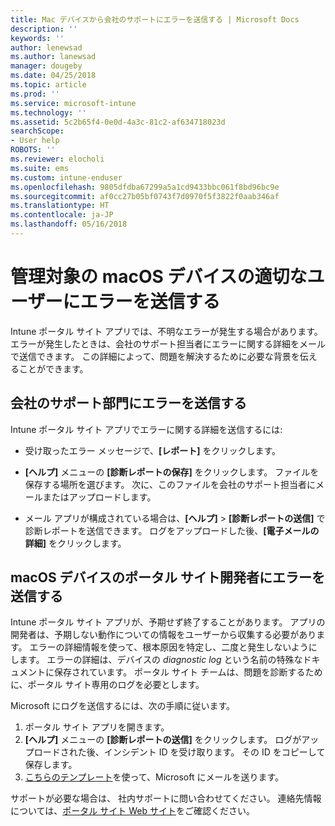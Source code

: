 ```yaml
---
title: Mac デバイスから会社のサポートにエラーを送信する | Microsoft Docs
description: ''
keywords: ''
author: lenewsad
ms.author: lanewsad
manager: dougeby
ms.date: 04/25/2018
ms.topic: article
ms.prod: ''
ms.service: microsoft-intune
ms.technology: ''
ms.assetid: 5c2b65f4-0e0d-4a3c-81c2-af634718023d
searchScope:
- User help
ROBOTS: ''
ms.reviewer: elocholi
ms.suite: ems
ms.custom: intune-enduser
ms.openlocfilehash: 9805dfdba67299a5a1cd9433bbc061f8bd96bc9e
ms.sourcegitcommit: af0cc27b05bf0743f7d0970f5f3822f0aab346af
ms.translationtype: HT
ms.contentlocale: ja-JP
ms.lasthandoff: 05/16/2018
---
```

# <a name="submit-errors-to-the-right-people-for-your-managed-macos-device"></a>管理対象の macOS デバイスの適切なユーザーにエラーを送信する

Intune ポータル サイト アプリでは、不明なエラーが発生する場合があります。 エラーが発生したときは、会社のサポート担当者にエラーに関する詳細をメールで送信できます。 この詳細によって、問題を解決するために必要な背景を伝えることができます。

## <a name="send-errors-to-your-company-support"></a>会社のサポート部門にエラーを送信する

Intune ポータル サイト アプリでエラーに関する詳細を送信するには:

-   受け取ったエラー メッセージで、**[レポート]** をクリックします。

-   **[ヘルプ]** メニューの **[診断レポートの保存]** をクリックします。 ファイルを保存する場所を選びます。 次に、このファイルを会社のサポート担当者にメールまたはアップロードします。

-   メール アプリが構成されている場合は、**[ヘルプ]** > **[診断レポートの送信]** で診断レポートを送信できます。 ログをアップロードした後、**[電子メールの詳細]** をクリックします。

## <a name="send-errors-to-the-company-portal-developers-for-macos-devices"></a>macOS デバイスのポータル サイト開発者にエラーを送信する

Intune ポータル サイト アプリが、予期せず終了することがあります。 アプリの開発者は、予期しない動作についての情報をユーザーから収集する必要があります。 エラーの詳細情報を使って、根本原因を特定し、二度と発生しないようにします。 エラーの詳細は、デバイスの _diagnostic log_ という名前の特殊なドキュメントに保存されています。 ポータル サイト チームは、問題を診断するために、ポータル サイト専用のログを必要とします。

Microsoft にログを送信するには、次の手順に従います。

1.  ポータル サイト アプリを開きます。
2.  **[ヘルプ]** メニューの **[診断レポートの送信]** をクリックします。  ログがアップロードされた後、インシデント ID を受け取ります。 その ID をコピーして保存します。
3.  <a href="mailto:IntuneCPiOSfeedback@microsoft.com?subject=My Company Portal App Closed Unexpectedly&body=Paste your incident ID and describe the incident here.">こちらのテンプレート</a>を使って、Microsoft にメールを送ります。

サポートが必要な場合は、 社内サポートに問い合わせてください。 連絡先情報については、[ポータル サイト Web サイト](https://portal.manage.microsoft.com#HelpDeskDialog)をご確認ください。
